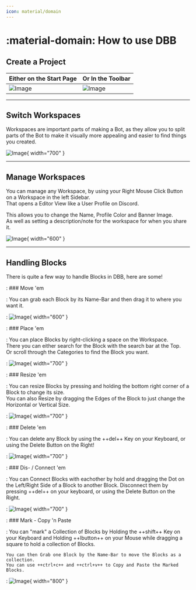 ```yaml
---
icon: material/domain
---
```


# :material-domain: How to use DBB

## Create a Project

| Either on the Start Page                          | Or In the Toolbar
| :------------------------------------------------ | :------------------------------------------------ |
| ![Image](assets/how-to-use/create-project-1.png) | ![Image](assets/how-to-use/create-project-2.png)

---

## Switch Workspaces

Workspaces are important parts of making a Bot, as they allow you
to split parts of the Bot to make it visually more appealing and easier to find things you created.  

![Image](assets/how-to-use/switch-workspaces.gif){ width="700" }

---

## Manage Workspaces

You can manage any Workspace, by using your Right Mouse Click Button on a Workspace in the left Sidebar.  
That opens a Editor View like a User Profile on Discord.

This allows you to change the Name, Profile Color and Banner Image.  
As well as setting a description/note for the workspace for when you share it.  

![Image](assets/how-to-use/edit-workspace.gif){ width="600" }

---

## Handling Blocks

There is quite a few way to handle Blocks in DBB, here are some!

:   ### Move 'em

:   You can grab each Block by its Name-Bar and then drag it to where you want it.

:   ![Image](assets/how-to-use/move-em.gif){ width="600" }

:   ### Place 'em

:   You can place Blocks by right-clicking a space on the Workspace.  
    There you can either search for the Block with the search bar at the Top.  
    Or scroll through the Categories to find the Block you want.  

:   ![Image](assets/how-to-use/place-em.gif){ width="700" }

:   ### Resize 'em

:   You can resize Blocks by pressing and holding the bottom right corner of a Block to change its size.  
    You can also Resize by dragging the Edges of the Block to just change the Horizontal or Vertical Size.  

:   ![Image](assets/how-to-use/resize-em.gif){ width="700" }

:   ### Delete 'em

:   You can delete any Block by using the ++del++ Key on your Keyboard, or using the Delete Button on the Right!

:   ![Image](assets/how-to-use/delete-em.gif){ width="700" }

:   ### Dis- / Connect 'em

:   You can Connect Blocks with eachother by hold and dragging the Dot on the Left/Right Side of a Block to another Block.
    Disconnect them by pressing ++del++ on your keyboard, or using the Delete Button on the Right.

:   ![Image](assets/how-to-use/dis-connect-em.gif){ width="700" }

:   ### Mark - Copy 'n Paste

:   You can "mark" a Collection of Blocks by Holding the ++shift++ Key on your Keyboard and Holding ++lbutton++ on your Mouse while dragging a square to hold a collection of Blocks.  

    You can then Grab one Block by the Name-Bar to move the Blocks as a collection.  
    You can use ++ctrl+c++ and ++ctrl+v++ to Copy and Paste the Marked Blocks.  

:   ![Image](assets/how-to-use/copy-paste.gif){ width="800" }
